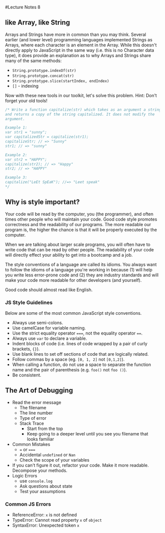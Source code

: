 #Lecture Notes 8

## like Array, like String

Arrays and Strings have more in common than you may think. Several earlier (and
lower level) programming languages implemented Strings as Arrays, where each
character is an element in the Array. While this doesn't directly apply to
JavaScript in the same way (i.e. this is no Character data type), it does provide
an explanation as to why Arrays and Strings share many of the same methods:

* `String.prototype.indexOf(str)`
* `String.prototype.concat(str)`
* `String.prototype.slice(startIndex, endIndex)`
* `[]` - indexing

Now with these new tools in our toolkit, let's solve this problem. Hint: Don't forget your old tools!

```js
/* Write a function capitalize(str) which takes as an argument a string
and returns a copy of the string capitalized. It does not modify the
argument.

Example 1:
var str1 = "sunny";
var capitalizedStr = capitalize(str1);
capitalizeStr; // => "Sunny"
str1; // => "sunny"

Example 2:
var str2 = "HAPPY";
capitalize(str2); // => "Happy"
str2; // => "HAPPY"

Example 3:
capitalize("LeEt SpEaK"); //=> "Leet speak"
*/
```

## Why is style important?

Your code will be read by the computer, you (the programmer), and often times
other people who will maintain your code. Good code style promotes correctness
and the readability of our programs. The more readable our program is, the higher
the chance is that it will be properly executed by the computer.

When we are talking about larger scale programs, you will often have to write code that
can be read by other people. The readability of your code will directly effect your
ability to get into a bootcamp and a job.

The style conventions of a language are called its idioms. You always want to follow
the idioms of a language you're working in because (1) will help you write less error-prone code and (2) they are industry standards and will make your code more readable for other developers (and yourself).

Good code should almost read like English.

### JS Style Guidelines

Below are some of the most common JavaScript style conventions.

* Always use semi-colons.
* Use camelCase for variable naming.
* Use the strict equality operator `===`, not the equality operator `==`.
* Always use `var` to declare a variable.
* Indent blocks of code (i.e. lines of code wrapped by a pair of curly brackets, `{}`).
* Use blank lines to set off sections of code that are logically related.
* Follow commas by a space (eg. `[0, 1, 2]` not `[0,1,2]`).
* When calling a function, do not use a space to separate the function name and the pair of parenthesis (e.g. `foo()` not `foo ()`).
* Be consistent.

## The Art of Debugging

* Read the error message
  - The filename
  - The line number
  - Type of error
  - Stack Trace
    * Start from the top
    * Keep going to a deeper level until you see you filename that looks familiar    
* Common Mistakes
  - `=` or `===`
  - Accidental `undefined` or `Nan`
  - Check the scope of your variables
* If you can't figure it out, refactor your code. Make it more readable. Decompose your methods.
* Logic Errors
  - use `console.log`
  - Ask questions about state
  - Test your assumptions

### Common JS Errors

* ReferenceError: `x` is not defined
* TypeError: Cannot read property `x` of `object`
* SyntaxError: Unexpected token `x`
